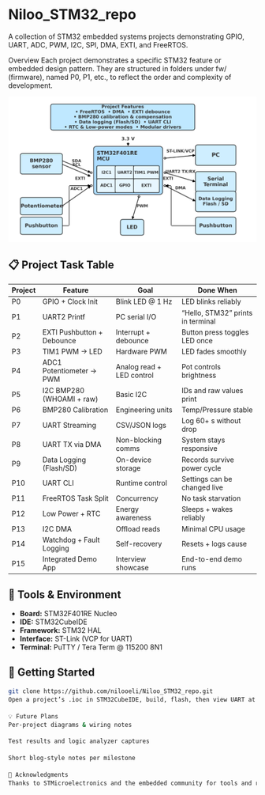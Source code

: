 # Niloo_STM32_repo
A collection of STM32 embedded systems projects demonstrating GPIO, UART, ADC, PWM, I2C, SPI, DMA, EXTI, and FreeRTOS.

Overview
Each project demonstrates a specific STM32 feature or embedded design pattern. They are structured in folders under fw/ (firmware), named P0, P1, etc., to reflect the order and complexity of development.

![System Diagram](docs/System_Diagram.png)

## 📋 Project Task Table
| Project | Feature | Goal | Done When |
|---|---|---|---|
| P0 | GPIO + Clock Init | Blink LED @ 1 Hz | LED blinks reliably |
| P1 | UART2 Printf | PC serial I/O | “Hello, STM32” prints in terminal |
| P2 | EXTI Pushbutton + Debounce | Interrupt + debounce | Button press toggles LED once |
| P3 | TIM1 PWM → LED | Hardware PWM | LED fades smoothly |
| P4 | ADC1 Potentiometer → PWM | Analog read + LED control | Pot controls brightness |
| P5 | I2C BMP280 (WHOAMI + raw) | Basic I2C | IDs and raw values print |
| P6 | BMP280 Calibration | Engineering units | Temp/Pressure stable |
| P7 | UART Streaming | CSV/JSON logs | Log 60+ s without drop |
| P8 | UART TX via DMA | Non-blocking comms | System stays responsive |
| P9 | Data Logging (Flash/SD) | On-device storage | Records survive power cycle |
| P10 | UART CLI | Runtime control | Settings can be changed live |
| P11 | FreeRTOS Task Split | Concurrency | No task starvation |
| P12 | Low Power + RTC | Energy awareness | Sleeps + wakes reliably |
| P13 | I2C DMA | Offload reads | Minimal CPU usage |
| P14 | Watchdog + Fault Logging | Self-recovery | Resets + logs cause |
| P15 | Integrated Demo App | Interview showcase | End-to-end demo runs |

## 🧰 Tools & Environment
- **Board:** STM32F401RE Nucleo  
- **IDE:** STM32CubeIDE  
- **Framework:** STM32 HAL  
- **Interface:** ST-Link (VCP for UART)  
- **Terminal:** PuTTY / Tera Term @ 115200 8N1

## 🏁 Getting Started
```bash
git clone https://github.com/nilooeli/Niloo_STM32_repo.git
Open a project’s .ioc in STM32CubeIDE, build, flash, then view UART at 115200 8N1.

💡 Future Plans
Per-project diagrams & wiring notes

Test results and logic analyzer captures

Short blog-style notes per milestone

🙏 Acknowledgments
Thanks to STMicroelectronics and the embedded community for tools and resources.
